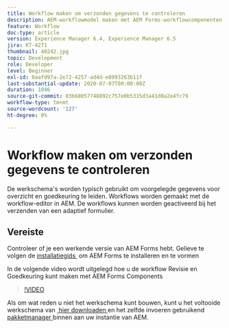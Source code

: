 ```yaml
---
title: Workflow maken om verzonden gegevens te controleren
description: AEM-workflowmodel maken met AEM Forms-workflowcomponenten om verzonden gegevens te controleren.
feature: Workflow
doc-type: article
version: Experience Manager 6.4, Experience Manager 6.5
jira: KT-4271
thumbnail: 40242.jpg
topic: Development
role: Developer
level: Beginner
exl-id: 0aafd97a-2e72-4257-ad4d-e0993263b11f
last-substantial-update: 2020-07-07T00:00:00Z
duration: 1046
source-git-commit: 03b68057748892c757e0b5315d3a41d0a2e4fc79
workflow-type: tm+mt
source-wordcount: '127'
ht-degree: 0%

---
```


# Workflow maken om verzonden gegevens te controleren

De werkschema&#39;s worden typisch gebruikt om voorgelegde gegevens voor overzicht en goedkeuring te leiden. Workflows worden gemaakt met de workflow-editor in AEM. De workflows kunnen worden geactiveerd bij het verzenden van een adaptief formulier.

## Vereiste

Controleer of je een werkende versie van AEM Forms hebt. Gelieve te volgen de [&#x200B; installatiegids &#x200B;](https://experienceleague.adobe.com/docs/experience-manager-65/forms/install-aem-forms/osgi-installation/installing-configuring-aem-forms-osgi.html?lang=nl-NL) om AEM Forms te installeren en te vormen

In de volgende video wordt uitgelegd hoe u de workflow Revisie en Goedkeuring kunt maken met AEM Forms Components
>[!VIDEO](https://video.tv.adobe.com/v/40242?quality=12&learn=on)


Als om wat reden u niet het werkschema kunt bouwen, kunt u het voltooide werkschema van [&#x200B; hier downloaden &#x200B;](assets/review-submitted-data-workflow.zip) en het zelfde invoeren gebruikend [&#x200B; pakketmanager &#x200B;](http://localhost:4502/crx/packmgr/index.jsp) binnen aan uw instantie van AEM.
